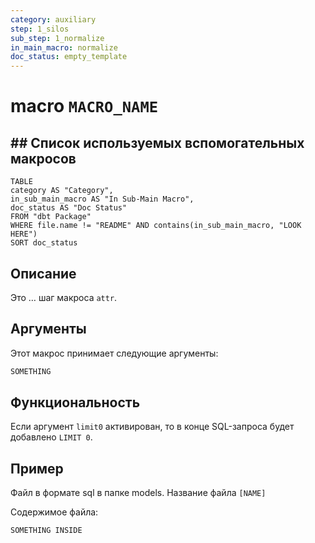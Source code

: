 ```yaml
---
category: auxiliary
step: 1_silos
sub_step: 1_normalize
in_main_macro: normalize
doc_status: empty_template
---
```

# macro `MACRO_NAME`

## ## Список используемых вспомогательных макросов

```dataview
TABLE 
category AS "Category", 
in_sub_main_macro AS "In Sub-Main Macro",
doc_status AS "Doc Status"
FROM "dbt Package"
WHERE file.name != "README" AND contains(in_sub_main_macro, "LOOK HERE")
SORT doc_status
```
## Описание

Это … шаг макроса `attr`. 

## Аргументы

Этот макрос принимает следующие аргументы:
```sql
SOMETHING
```
## Функциональность



Если аргумент `limit0` активирован, то в конце SQL-запроса будет добавлено `LIMIT 0`.
## Пример

Файл в формате sql в папке models. Название файла `[NAME]`

Содержимое файла:
```sql
SOMETHING INSIDE
```
